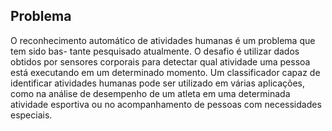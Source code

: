 ## Problema 
O reconhecimento automático de atividades humanas é um problema que tem sido bas-
tante pesquisado atualmente. O desafio é utilizar dados obtidos por sensores corporais para
detectar qual atividade uma pessoa está executando em um determinado momento. Um
classificador capaz de identificar atividades humanas pode ser utilizado em várias aplicações,
como na análise de desempenho de um atleta em uma determinada atividade esportiva ou
no acompanhamento de pessoas com necessidades especiais.
